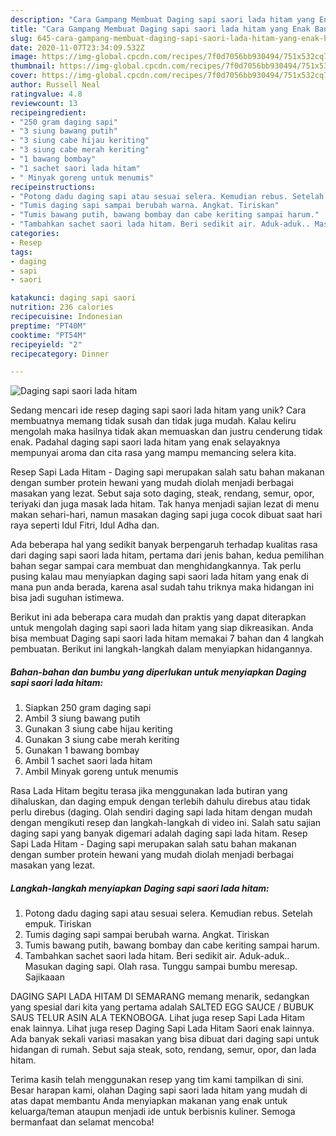 ```yaml
---
description: "Cara Gampang Membuat Daging sapi saori lada hitam yang Enak Banget"
title: "Cara Gampang Membuat Daging sapi saori lada hitam yang Enak Banget"
slug: 645-cara-gampang-membuat-daging-sapi-saori-lada-hitam-yang-enak-banget
date: 2020-11-07T23:34:09.532Z
image: https://img-global.cpcdn.com/recipes/7f0d7056bb930494/751x532cq70/daging-sapi-saori-lada-hitam-foto-resep-utama.jpg
thumbnail: https://img-global.cpcdn.com/recipes/7f0d7056bb930494/751x532cq70/daging-sapi-saori-lada-hitam-foto-resep-utama.jpg
cover: https://img-global.cpcdn.com/recipes/7f0d7056bb930494/751x532cq70/daging-sapi-saori-lada-hitam-foto-resep-utama.jpg
author: Russell Neal
ratingvalue: 4.8
reviewcount: 13
recipeingredient:
- "250 gram daging sapi"
- "3 siung bawang putih"
- "3 siung cabe hijau keriting"
- "3 siung cabe merah keriting"
- "1 bawang bombay"
- "1 sachet saori lada hitam"
- " Minyak goreng untuk menumis"
recipeinstructions:
- "Potong dadu daging sapi atau sesuai selera. Kemudian rebus. Setelah empuk. Tiriskan"
- "Tumis daging sapi sampai berubah warna. Angkat. Tiriskan"
- "Tumis bawang putih, bawang bombay dan cabe keriting sampai harum."
- "Tambahkan sachet saori lada hitam. Beri sedikit air. Aduk-aduk.. Masukan daging sapi. Olah rasa. Tunggu sampai bumbu meresap. Sajikaaan"
categories:
- Resep
tags:
- daging
- sapi
- saori

katakunci: daging sapi saori 
nutrition: 236 calories
recipecuisine: Indonesian
preptime: "PT40M"
cooktime: "PT54M"
recipeyield: "2"
recipecategory: Dinner

---
```



![Daging sapi saori lada hitam](https://img-global.cpcdn.com/recipes/7f0d7056bb930494/751x532cq70/daging-sapi-saori-lada-hitam-foto-resep-utama.jpg)

Sedang mencari ide resep daging sapi saori lada hitam yang unik? Cara membuatnya memang tidak susah dan tidak juga mudah. Kalau keliru mengolah maka hasilnya tidak akan memuaskan dan justru cenderung tidak enak. Padahal daging sapi saori lada hitam yang enak selayaknya mempunyai aroma dan cita rasa yang mampu memancing selera kita.

Resep Sapi Lada Hitam - Daging sapi merupakan salah satu bahan makanan dengan sumber protein hewani yang mudah diolah menjadi berbagai masakan yang lezat. Sebut saja soto daging, steak, rendang, semur, opor, teriyaki dan juga masak lada hitam. Tak hanya menjadi sajian lezat di menu makan sehari-hari, namun masakan daging sapi juga cocok dibuat saat hari raya seperti Idul Fitri, Idul Adha dan.

Ada beberapa hal yang sedikit banyak berpengaruh terhadap kualitas rasa dari daging sapi saori lada hitam, pertama dari jenis bahan, kedua pemilihan bahan segar sampai cara membuat dan menghidangkannya. Tak perlu pusing kalau mau menyiapkan daging sapi saori lada hitam yang enak di mana pun anda berada, karena asal sudah tahu triknya maka hidangan ini bisa jadi suguhan istimewa.


Berikut ini ada beberapa cara mudah dan praktis yang dapat diterapkan untuk mengolah daging sapi saori lada hitam yang siap dikreasikan. Anda bisa membuat Daging sapi saori lada hitam memakai 7 bahan dan 4 langkah pembuatan. Berikut ini langkah-langkah dalam menyiapkan hidangannya.

<!--inarticleads1-->

##### Bahan-bahan dan bumbu yang diperlukan untuk menyiapkan Daging sapi saori lada hitam:

1. Siapkan 250 gram daging sapi
1. Ambil 3 siung bawang putih
1. Gunakan 3 siung cabe hijau keriting
1. Gunakan 3 siung cabe merah keriting
1. Gunakan 1 bawang bombay
1. Ambil 1 sachet saori lada hitam
1. Ambil  Minyak goreng untuk menumis


Rasa Lada Hitam begitu terasa jika menggunakan lada butiran yang dihaluskan, dan daging empuk dengan terlebih dahulu direbus atau tidak perlu direbus (daging. Olah sendiri daging sapi lada hitam dengan mudah dengan mengikuti resep dan langkah-langkah di video ini. Salah satu sajian daging sapi yang banyak digemari adalah daging sapi lada hitam. Resep Sapi Lada Hitam - Daging sapi merupakan salah satu bahan makanan dengan sumber protein hewani yang mudah diolah menjadi berbagai masakan yang lezat. 

<!--inarticleads2-->

##### Langkah-langkah menyiapkan Daging sapi saori lada hitam:

1. Potong dadu daging sapi atau sesuai selera. Kemudian rebus. Setelah empuk. Tiriskan
1. Tumis daging sapi sampai berubah warna. Angkat. Tiriskan
1. Tumis bawang putih, bawang bombay dan cabe keriting sampai harum.
1. Tambahkan sachet saori lada hitam. Beri sedikit air. Aduk-aduk.. Masukan daging sapi. Olah rasa. Tunggu sampai bumbu meresap. Sajikaaan


DAGING SAPI LADA HITAM DI SEMARANG memang menarik, sedangkan yang spesial dari kita yang pertama adalah SALTED EGG SAUCE / BUBUK SAUS TELUR ASIN ALA TEKNOBOGA. Lihat juga resep Sapi Lada Hitam enak lainnya. Lihat juga resep Daging Sapi Lada Hitam Saori enak lainnya. Ada banyak sekali variasi masakan yang bisa dibuat dari daging sapi untuk hidangan di rumah. Sebut saja steak, soto, rendang, semur, opor, dan lada hitam. 

Terima kasih telah menggunakan resep yang tim kami tampilkan di sini. Besar harapan kami, olahan Daging sapi saori lada hitam yang mudah di atas dapat membantu Anda menyiapkan makanan yang enak untuk keluarga/teman ataupun menjadi ide untuk berbisnis kuliner. Semoga bermanfaat dan selamat mencoba!
